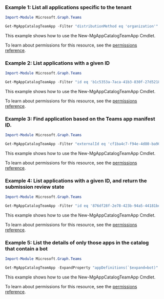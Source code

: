 ### Example 1: List all applications specific to the tenant

```powershellImport-Module Microsoft.Graph.Teams

Get-MgAppCatalogTeamApp -Filter "distributionMethod eq 'organization'"
```
This example shows how to use the New-MgAppCatalogTeamApp Cmdlet.
To learn about permissions for this resource, see the [permissions reference](/graph/permissions-reference).

### Example 2: List applications with a given ID

```powershellImport-Module Microsoft.Graph.Teams

Get-MgAppCatalogTeamApp -Filter "id eq 'b1c5353a-7aca-41b3-830f-27d5218fe0e5'"
```
This example shows how to use the New-MgAppCatalogTeamApp Cmdlet.
To learn about permissions for this resource, see the [permissions reference](/graph/permissions-reference).

### Example 3: Find application based on the Teams app manifest ID.

```powershellImport-Module Microsoft.Graph.Teams

Get-MgAppCatalogTeamApp -Filter "externalId eq 'cf1ba4c7-f94e-4d80-ba90-5594b641a8ee'"
```
This example shows how to use the New-MgAppCatalogTeamApp Cmdlet.
To learn about permissions for this resource, see the [permissions reference](/graph/permissions-reference).

### Example 4: List applications with a given ID, and return the submission review state

```powershellImport-Module Microsoft.Graph.Teams

Get-MgAppCatalogTeamApp -Filter "id eq '876df28f-2e78-423b-94a5-44181bd0e225'" -ExpandProperty "appDefinitions"
```
This example shows how to use the New-MgAppCatalogTeamApp Cmdlet.
To learn about permissions for this resource, see the [permissions reference](/graph/permissions-reference).

### Example 5: List the details of only those apps in the catalog that contain a bot

```powershellImport-Module Microsoft.Graph.Teams

Get-MgAppCatalogTeamApp -ExpandProperty "appDefinitions(`$expand=bot)" -Filter "appDefinitions/any(a:a/bot ne null)"
```
This example shows how to use the New-MgAppCatalogTeamApp Cmdlet.
To learn about permissions for this resource, see the [permissions reference](/graph/permissions-reference).

